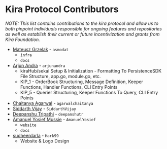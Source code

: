
 # Kira Protocol Contributors

_NOTE: This list contains contributions to the kira protocol and allow us to both pinpoint individuals responsible for ongoing features and repositories as well as establish their current or future incentivization and grants from Kira Foundation._



* [Mateusz Grzelak](https://github.com/asmodat) - `asmodat`
  * `infra`
  * `docs`
* [Arjun Andra](https://github.com/arjunandra) - `arjunandra`
  * kiraHub/sekai Setup & Initialization - Formatting To PersistenceSDK File Structure, app.go, module.go, etc. 
  * KIP_1 - OrderBook Structuring, Message Definition, Keeper Functions, Handler Functions, CLI Entry Points
  * KIP_5 - Querier Structuring, Keeper Functions To Query, CLI Entry Points
* [Chaitanya Agarwal](https://github.com/agarwalchaitanya) - `agarwalchaitanya`
* [Siddarth Vijay](https://github.com/SiddarthVijay) - `SiddarthVijay`
* [Deepanshu Tripathi](https://github.com/deepanshutr) - `deepanshutr`
* [Amanuel Yosief Mussie](https://github.com/AmanuelYosief) - `AmanuelYosief`
  * `website`
  * `docs`
* [sudheerdarla](https://github.com/sudheerdarla) - `Hark99`
  * Website & Logo Design








